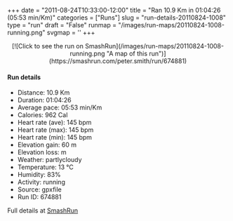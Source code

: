 +++
date = "2011-08-24T10:33:00-12:00"
title = "Ran 10.9 Km in 01:04:26 (05:53 min/Km)"
categories = ["Runs"]
slug = "run-details-20110824-1008"
type = "run"
draft = "False"
runmap = "/images/run-maps/20110824-1008-running.png"
svgmap = '<polyline points="0 56, 2 59, 5 59, 9 55, 10 52, 15 49, 18 49, 22 49, 25 49, 28 46, 29 46, 39 45, 45 46, 47 47, 53 53, 54 53, 56 54, 58 55, 62 56, 66 57, 71 56, 76 55, 78 54, 82 52, 88 53, 91 54, 92 54, 96 53, 100 49, 98 44, 97 41, 98 45, 100 49, 99 51, 93 54, 86 52, 83 52, 73 55, 64 57, 60 56, 54 54, 44 46, 31 45, 28 46, 26 49, 25 50, 18 48, 12 51, 6 57, 3 59">'
+++



<!--more-->

<center>
[![Click to see the run on SmashRun](/images/run-maps/20110824-1008-running.png "A map of this run")](https://smashrun.com/peter.smith/run/674881)
</center>

#### Run details

* Distance: 10.9 Km
* Duration: 01:04:26
* Average pace: 05:53 min/Km
* Calories: 962 Cal
* Heart rate (ave): 145 bpm
* Heart rate (max): 145 bpm
* Heart rate (min): 145 bpm
* Elevation gain: 60 m
* Elevation loss:  m
* Weather: partlycloudy
* Temperature: 13 &deg;C
* Humidity: 83%
* Activity: running
* Source: gpxfile
* Run ID: 674881

Full details at [SmashRun](https://smashrun.com/peter.smith/run/674881)